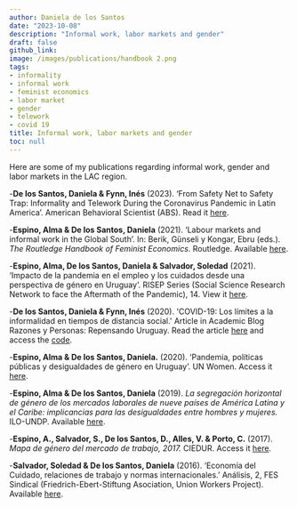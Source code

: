 ```yaml
---
author: Daniela de los Santos
date: "2023-10-08"
description: "Informal work, labor markets and gender"
draft: false
github_link: 
image: /images/publications/handbook 2.png
tags:
- informality
- informal work
- feminist economics
- labor market
- gender
- telework
- covid 19
title: Informal work, labor markets and gender
toc: null
---
```


Here are some of my publications regarding informal work, gender and labor markets in the LAC region.

-**De los Santos, Daniela & Fynn, Inés** (2023). ‘From Safety Net to Safety Trap: Informality and Telework During the Coronavirus Pandemic in Latin America’. American Behavioral Scientist (ABS). Read it [here](https://www.ncbi.nlm.nih.gov/pmc/articles/PMC9974375/).

-**Espino, Alma & De los Santos, Daniela** (2021). ‘Labour markets and informal work in the Global South’. In: Berik, Günseli y Kongar, Ebru (eds.). *The Routledge Handbook of Feminist Economics*. Routledge. Available [here](https://doi.org/10.4324/9780429020612).

-**Espino, Alma, De los Santos, Daniela & Salvador, Soledad** (2021). ‘Impacto de la pandemia en el empleo y los cuidados desde una perspectiva de género en Uruguay’.
RISEP Series (Social Science Research Network to face the Aftermath of the Pandemic), 14. View it [here](https://ciedur.org.uy/publicaciones/dr14-impacto-de-la-pandemia-en-el-empleo-y-los-cuidados-desde-una-perspectiva-de-genero-en-uruguay/).

-**De los Santos, Daniela & Fynn, Inés** (2020). 'COVID-19: Los límites a la informalidad en tiempos de distancia social.' Article in Academic Blog Razones y Personas: Repensando Uruguay. Read the article [here](http://www.razonesypersonas.com/2020/04/covid-19-los-limites-la-informalidad-en.html) and access the [code](https://danidlsa.github.io/COVID-informalidad-teletrabajo/).

-**Espino, Alma & De los Santos, Daniela.** (2020). ‘Pandemia, políticas públicas y desigualdades de género en Uruguay’. UN Women. Access it [here](https://lac.unwomen.org/es/digiteca/publicaciones/2020/06/pandemia-politicas-publicas-y-desigualdades-de-genero-en-uruguay).

-**Espino, Alma & De los Santos, Daniela** (2019). *La segregación horizontal de género de los mercados laborales de nueve países de América Latina y el Caribe: implicancias para las desigualdades entre hombres y mujeres.* ILO-UNDP. Available [here](https://www.ilo.org/americas/publicaciones/WCMS_715929/lang--es/index.htm).

-**Espino, A., Salvador, S., De los Santos, D., Alles, V. & Porto, C.** (2017). *Mapa de género del mercado de trabajo, 2017.* CIEDUR. Access it [here](https://mapadegenero.ciedur.org.uy/).

-**Salvador, Soledad & De los Santos, Daniela** (2016). ‘Economía del Cuidado, relaciones de trabajo y normas internacionales.’ Análisis, 2, FES Sindical (Friedrich-Ebert-Stiftung Asociation, Union Workers Project). Available [here](https://library.fes.de/pdf-files/bueros/uruguay/13600.pdf).



